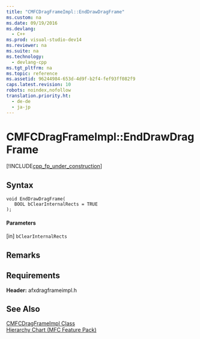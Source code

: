 ```yaml
---
title: "CMFCDragFrameImpl::EndDrawDragFrame"
ms.custom: na
ms.date: 09/19/2016
ms.devlang: 
  - C++
ms.prod: visual-studio-dev14
ms.reviewer: na
ms.suite: na
ms.technology: 
  - devlang-cpp
ms.tgt_pltfrm: na
ms.topic: reference
ms.assetid: 96244984-653d-4d9f-b2f4-fef93ff082f9
caps.latest.revision: 10
robots: noindex,nofollow
translation.priority.ht: 
  - de-de
  - ja-jp
---
```

# CMFCDragFrameImpl::EndDrawDragFrame
[!INCLUDE[cpp_fp_under_construction](../vs140/includes/cpp_fp_under_construction_md.md)]  
  
## Syntax  
  
```  
void EndDrawDragFrame(  
   BOOL bClearInternalRects = TRUE  
);  
```  
  
#### Parameters  
 [in] `bClearInternalRects`  
  
## Remarks  
  
## Requirements  
 **Header:** afxdragframeimpl.h  
  
## See Also  
 [CMFCDragFrameImpl Class](../vs140/CMFCDragFrameImpl-Class.md)   
 [Hierarchy Chart (MFC Feature Pack)](../vs140/Hierarchy-Chart.md)